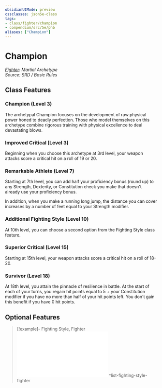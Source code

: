 ```yaml
---
obsidianUIMode: preview
cssclasses: json5e-class
tags:
- class/fighter/champion
- compendium/src/5e/phb
aliases: ["Champion"]
---
```

# Champion
*[Fighter](fighter.md): Martial Archetype*  
*Source: SRD / Basic Rules*  


## Class Features

### Champion (Level 3)

The archetypal Champion focuses on the development of raw physical power honed to deadly perfection. Those who model themselves on this archetype combine rigorous training with physical excellence to deal devastating blows.

### Improved Critical (Level 3)

Beginning when you choose this archetype at 3rd level, your weapon attacks score a critical hit on a roll of 19 or 20.

### Remarkable Athlete (Level 7)

Starting at 7th level, you can add half your proficiency bonus (round up) to any Strength, Dexterity, or Constitution check you make that doesn't already use your proficiency bonus.

In addition, when you make a running long jump, the distance you can cover increases by a number of feet equal to your Strength modifier.

### Additional Fighting Style (Level 10)

At 10th level, you can choose a second option from the Fighting Style class feature.

### Superior Critical (Level 15)

Starting at 15th level, your weapon attacks score a critical hit on a roll of 18-20.

### Survivor (Level 18)

At 18th level, you attain the pinnacle of resilience in battle. At the start of each of your turns, you regain hit points equal to 5 + your Constitution modifier if you have no more than half of your hit points left. You don't gain this benefit if you have 0 hit points.

## Optional Features

> [!example]- Fighting Style, Fighter
> ![Fighting Style, Fighter](list-fighting-style-fighter.md#Fighting%20Style,%20Fighter)
^list-fighting-style-fighter